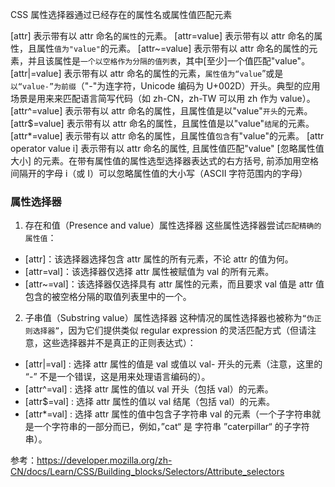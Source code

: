 CSS 属性选择器通过已经存在的属性名或属性值匹配元素

[attr]
表示带有以 attr 命名的`属性`的元素。
[attr=value]
表示带有以 attr 命名的属性，且属性`值为"value"`的元素。
[attr~=value]
表示带有以 attr 命名的属性的元素，并且该属性是`一个以空格作为分隔的值列表`，其中[至少]一个值匹配"value"。
[attr|=value]
表示带有以 attr 命名的属性的元素，`属性值为“value`”或是`以“value-”为前缀`（"-"为连字符，Unicode 编码为 U+002D）开头。典型的应用场景是用来来匹配语言简写代码（如 zh-CN，zh-TW 可以用 zh 作为 value）。
[attr^=value]
表示带有以 attr 命名的属性，且属性值是以"value"`开头`的元素。
[attr$=value]
表示带有以 attr 命名的属性，且属性值是以"value"`结尾`的元素。
[attr*=value]
表示带有以 attr 命名的属性，且属性值`包含`有"value"的元素。
[attr operator value i]
表示带有以 attr 命名的属性, 且属性值匹配"value" [忽略属性值大小] 的元素。在带有属性值的属性选型选择器表达式的右方括号, 前添加用空格间隔开的字母 i（或 I）可以忽略属性值的大小写（ASCII 字符范围内的字母）

### 属性选择器

1. 存在和值（Presence and value）属性选择器
   这些属性选择器尝试`匹配精确的属性值`：

- [attr]：该选择器选择包含 attr 属性的所有元素，不论 attr 的值为何。
- [attr=val]：该选择器仅选择 attr 属性被赋值为 val 的所有元素。
- [attr~=val]：该选择器仅选择具有 attr 属性的元素，而且要求 val 值是 attr 值包含的被空格分隔的取值列表里中的一个。

2. 子串值（Substring value）属性选择器
   这种情况的属性选择器也被称为`“伪正则选择器”`，因为它们提供类似 regular expression 的灵活匹配方式（但请注意，这些选择器并不是真正的正则表达式）：

- [attr|=val] : 选择 attr 属性的值是 val 或值以 val- 开头的元素（注意，这里的 “-” 不是一个错误，这是用来处理语言编码的）。
- [attr^=val] : 选择 attr 属性的值以 val 开头（包括 val）的元素。
- [attr$=val] : 选择 attr 属性的值以 val 结尾（包括 val）的元素。
- [attr*=val] : 选择 attr 属性的值中包含子字符串 val 的元素（一个子字符串就是一个字符串的一部分而已，例如，”cat“ 是 字符串 ”caterpillar“ 的子字符串）。

参考：https://developer.mozilla.org/zh-CN/docs/Learn/CSS/Building_blocks/Selectors/Attribute_selectors